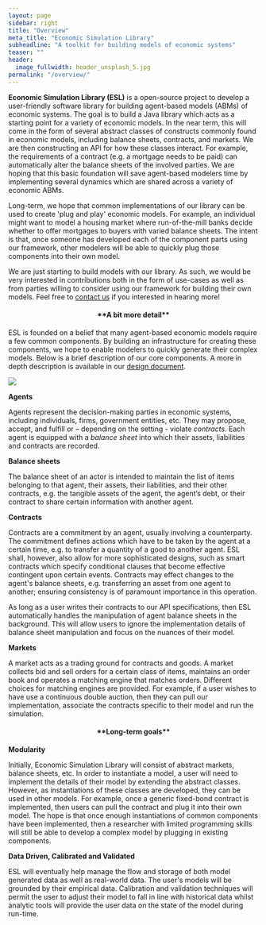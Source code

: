```yaml
---
layout: page
sidebar: right
title: "Overview"
meta_title: "Economic Simulation Library"
subheadline: "A toolkit for building models of economic systems"
teaser: ""
header:
  image_fullwidth: header_unsplash_5.jpg
permalink: "/overview/"
---
```


**Economic Simulation Library (ESL)** is a open-source project to develop a user-friendly software library for building agent-based models (ABMs) of economic systems. The goal is to build a Java library which acts as a starting point for a variety of economic models. In the near term, this will come in the form of several abstract classes of constructs commonly found in economic models, including balance sheets, contracts, and markets. We are then constructing an API for how these classes interact. For example, the requirements of a contract (e.g. a mortgage needs to be paid) can automatically alter the balance sheets of the involved parties. We are hoping that this basic foundation will save agent-based modelers time by implementing several dynamics which are shared across a variety of economic ABMs.

Long-term, we hope that common implementations of our library can be used to create 'plug and play' economic models. For example, an individual might want to model a housing market where run-of-the-mill banks decide whether to offer mortgages to buyers with varied balance sheets. The intent is that, once someone has developed each of the component parts using our framework, other modelers will be able to quickly plug those components into their own model.

We are just starting to build models with our library. As such, we would be very interested in contributions both in the form of use-cases as well as from parties willing to consider using our framework for building their own models. Feel free to [contact us]({{site.url}}/contact/) if you interested in hearing more!  

<h4 style="text-align: center;" markdown="1">**A bit more detail**</h4>

ESL is founded on a belief that many agent-based economic models require a few common components. By building an infrastructure for creating these components, we hope to enable modelers to quickly generate their complex models. Below is a brief description of our core components. A more in depth description is available in our [design document]({{site.url}}documents/design/overview/Mid-level-design/).   

<img src="{{site.urlimg}}uml_esl.jpg">

**Agents**

Agents represent the decision-making parties in economic systems, including individuals, firms, government entities, etc. They may propose, accept, and fulfill or – depending on the setting  - violate _contracts_. Each agent is equipped with a _balance sheet_ into which their assets, liabilities and contracts are recorded.

**Balance sheets**

The balance sheet of an actor is intended to maintain the list of items belonging to that agent, their assets, their liabilities, and their other contracts, e.g. the tangible assets of the agent, the agent’s debt, or their contract to share certain information with another agent.

**Contracts**

Contracts are a commitment by an agent, usually  involving a counterparty. The commitment defines actions which have to be taken by the agent at a certain time, e.g. to transfer a quantity of a good to another agent. ESL shall, however, also allow for more sophisticated designs, such as smart contracts  which specify conditional clauses that become effective contingent upon certain events. Contracts may effect changes to the agent's balance sheets, e.g. transferring an asset from one agent to another; ensuring consistency is of paramount importance in this operation.

As long as a user writes their contracts to our API specifications, then ESL automatically handles the manipulation of agent balance sheets in the background. This will allow users to ignore the implementation details of balance sheet manipulation and focus on the nuances of their model.

**Markets**

A market acts as a trading ground for contracts and goods. A market collects bid and sell orders for a certain class of items, maintains an order book and operates a matching engine that matches orders. Different choices for matching engines are provided. For example, if a user wishes to have use a continuous double auction, then they can pull our implementation, associate the contracts specific to their model and run the simulation.

<h4 style="text-align: center;" markdown="1">**Long-term goals**</h4>

**Modularity**

Initially, Economic Simulation Library will consist of abstract markets, balance sheets, etc. In order to instantiate a model, a user will need to implement the details of their model by extending the abstract classes. However, as instantiations of these classes are developed, they can be used in other models. For example, once a generic fixed-bond contract is implemented, then users can pull the contract and plug it into their own model. The hope is that once enough instantiations of common components have been implemented, then a researcher with limited programming skills will still be able to develop a complex model by plugging in existing components.  

**Data Driven, Calibrated and Validated**

ESL will eventually help manage the flow and storage of both model generated data as well as real-world data. The
user's models will be grounded by their empirical data. Calibration and validation techniques will permit the user to adjust their model to fall in line with historical data whilst analytic tools will provide the user data on the state of the model during run-time.
